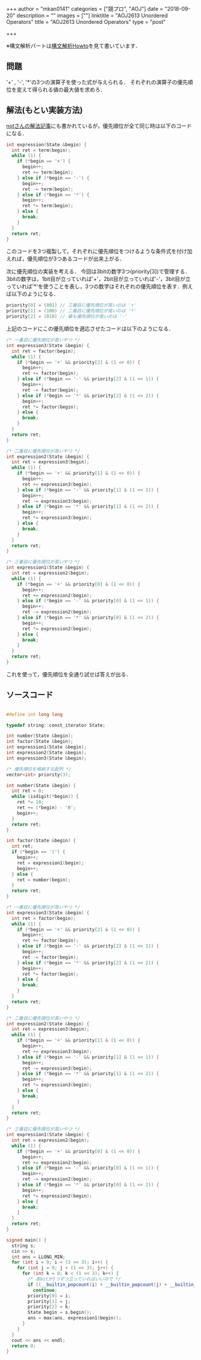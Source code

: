 +++
author = "mkan0141"
categories = ["競プロ", "AOJ"]
date = "2018-09-20"
description = ""
images = [""]
linktitle = "AOJ2613 Unordered Operators"
title = "AOJ2613 Unordered Operators"
type = "post"

+++


※構文解析パートは[構文解析Howto](https://gist.github.com/draftcode/1357281)を見て書いています．

## 問題
'+' , '-', '*'の3つの演算子を使った式が与えられる．
それぞれの演算子の優先順位を変えて得られる値の最大値を求めろ．

## 解法(もとい実装方法)

[notさんの解法記事](http://noy.hatenablog.jp/entry/2017/05/22/121607#Unordered-Operators--Aizu-Online-Judge)にも書かれているが，優先順位が全て同じ時は以下のコードになる．

```cpp
int expression(State &begin) {
  int ret = term(begin);
  while (1) {
    if (*begin == '+') {
      begin++;
      ret += term(begin);
    } else if (*begin == '-') {
      begin++;
      ret -= term(begin);
    } else if (*begin == '*') {
      begin++;
      ret *= term(begin);
    } else {
      break;
    }
  }
  return ret;
}
```
このコードを3つ複製して，それぞれに優先順位をつけるような条件式を付け加えれば，優先順位が3つあるコードが出来上がる．

次に優先順位の実装を考える．
今回は3bitの数字3つ(priority[3])で管理する．3bitの数字は，1bit目が立っていれば'+'，2bit目が立っていれば'-'，3bit目が立っていれば'*'を使うことを表し，3つの数字はそれぞれの優先順位を表す．例えば以下のようになる．
```cpp
priority[0] = (001) // 三番目に優先順位が高いのは '+'
priority[1] = (100) // 二番目に優先順位が高いのは '*'
priority[2] = (010) // 最も優先順位が高いのは '-'
```

上記のコードにこの優先順位を適応させたコードは以下のようになる．

```cpp
/* 一番目に優先順位が高いやつ */
int expression3(State &begin) {
  int ret = factor(begin);
  while (1) {
    if (*begin == '+' && priority[2] & (1 << 0)) {
      begin++;
      ret += factor(begin);
    } else if (*begin == '-' && priority[2] & (1 << 1)) {
      begin++;
      ret -= factor(begin);
    } else if (*begin == '*' && priority[2] & (1 << 2)) {
      begin++;
      ret *= factor(begin);
    } else {
      break;
    }
  }
  return ret;
}

/* 二番目に優先順位が高いやつ */
int expression2(State &begin) {
  int ret = expression3(begin);
  while (1) {
    if (*begin == '+' && priority[1] & (1 << 0)) {
      begin++;
      ret += expression3(begin);
    } else if (*begin == '-' && priority[1] & (1 << 1)) {
      begin++;
      ret -= expression3(begin);
    } else if (*begin == '*' && priority[1] & (1 << 2)) {
      begin++;
      ret *= expression3(begin);
    } else {
      break;
    }
  }
  return ret;
}

/* 三番目に優先順位が高いやつ */
int expression1(State &begin) {
  int ret = expression2(begin);
  while (1) {
    if (*begin == '+' && priority[0] & (1 << 0)) {
      begin++;
      ret += expression2(begin);
    } else if (*begin == '-' && priority[0] & (1 << 1)) {
      begin++;
      ret -= expression2(begin);
    } else if (*begin == '*' && priority[0] & (1 << 2)) {
      begin++;
      ret *= expression2(begin);
    } else {
      break;
    }
  }
  return ret;
}

```

これを使って，優先順位を全通り試せば答えが出る．

## ソースコード

```cpp

#define int long long

typedef string::const_iterator State;

int number(State &begin);
int factor(State &begin);
int expression1(State &begin);
int expression2(State &begin);
int expression3(State &begin);

/* 優先順位を格納する配列 */
vector<int> priority(3);

int number(State &begin) {
  int ret = 0;
  while (isdigit(*begin)) {
    ret *= 10;
    ret += (*begin) - '0';
    begin++;
  }
  return ret;
}

int factor(State &begin) {
  int ret;
  if (*begin == '(') {
    begin++;
    ret = expression1(begin);
    begin++;
  } else {
    ret = number(begin);
  }
  return ret;
}

/* 一番目に優先順位が高いやつ */
int expression3(State &begin) {
  int ret = factor(begin);
  while (1) {
    if (*begin == '+' && priority[2] & (1 << 0)) {
      begin++;
      ret += factor(begin);
    } else if (*begin == '-' && priority[2] & (1 << 1)) {
      begin++;
      ret -= factor(begin);
    } else if (*begin == '*' && priority[2] & (1 << 2)) {
      begin++;
      ret *= factor(begin);
    } else {
      break;
    }
  }
  return ret;
}

/* 二番目に優先順位が高いやつ */
int expression2(State &begin) {
  int ret = expression3(begin);
  while (1) {
    if (*begin == '+' && priority[1] & (1 << 0)) {
      begin++;
      ret += expression3(begin);
    } else if (*begin == '-' && priority[1] & (1 << 1)) {
      begin++;
      ret -= expression3(begin);
    } else if (*begin == '*' && priority[1] & (1 << 2)) {
      begin++;
      ret *= expression3(begin);
    } else {
      break;
    }
  }
  return ret;
}

/* 三番目に優先順位が高いやつ */
int expression1(State &begin) {
  int ret = expression2(begin);
  while (1) {
    if (*begin == '+' && priority[0] & (1 << 0)) {
      begin++;
      ret += expression2(begin);
    } else if (*begin == '-' && priority[0] & (1 << 1)) {
      begin++;
      ret -= expression2(begin);
    } else if (*begin == '*' && priority[0] & (1 << 2)) {
      begin++;
      ret *= expression2(begin);
    } else {
      break;
    }
  }
  return ret;
}

signed main() {
  string s;
  cin >> s;
  int ans = LLONG_MIN;
  for (int i = 0; i < (1 << 3); i++) {
    for (int j = 0; j < (1 << 3); j++) {
      for (int k = 0; k < (1 << 3); k++) {
        /* 各bitが1つずつ立っていればいいので */
        if ((__builtin_popcount(i) + __builtin_popcount(j) + __builtin_popcount(k)) != 3 || (i | j | k) != 7)
          continue;
        priority[0] = i;
        priority[1] = j;
        priority[2] = k;
        State begin = s.begin();
        ans = max(ans, expression1(begin));
      }
    }
  }
  cout << ans << endl;
  return 0;
}


```

